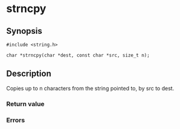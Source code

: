 # strncpy

## Synopsis

`#include <string.h>`

`char *strncpy(char *dest, const char *src, size_t n);`

## Description

Copies up to n characters from the string pointed to, by src to dest.

### Return value

### Errors
